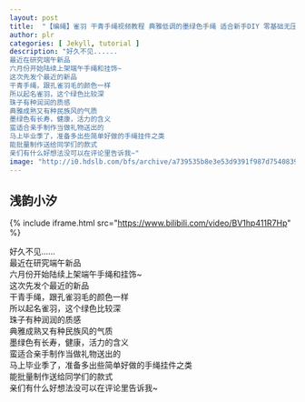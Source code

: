 ```yaml
---
layout: post
title:  "【编绳】雀羽 干青手绳视频教程 典雅低调的墨绿色手绳 适合新手DIY 零基础无压力款~"
author: plr
categories: [ Jekyll, tutorial ]
description: "好久不见......
最近在研究端午新品
六月份开始陆续上架端午手绳和挂饰~
这次先发个最近的新品
干青手绳，跟孔雀羽毛的颜色一样
所以起名雀羽，这个绿色比较深
珠子有种润润的质感
典雅成熟又有种民族风的气质
墨绿色有长寿，健康，活力的含义
蛮适合亲手制作当做礼物送出的
马上毕业季了，准备多出些简单好做的手绳挂件之类
能批量制作送给同学们的款式
亲们有什么好想法没可以在评论里告诉我~"
image: "http://i0.hdslb.com/bfs/archive/a739535b8e3e53d9391f987d75408397d8b44548.jpg"
---
```

## 浅韵小汐

{% include iframe.html src="https://www.bilibili.com/video/BV1hp411R7Hp" %}

好久不见......<br>最近在研究端午新品<br>六月份开始陆续上架端午手绳和挂饰~<br>这次先发个最近的新品<br>干青手绳，跟孔雀羽毛的颜色一样<br>所以起名雀羽，这个绿色比较深<br>珠子有种润润的质感<br>典雅成熟又有种民族风的气质<br>墨绿色有长寿，健康，活力的含义<br>蛮适合亲手制作当做礼物送出的<br>马上毕业季了，准备多出些简单好做的手绳挂件之类<br>能批量制作送给同学们的款式<br>亲们有什么好想法没可以在评论里告诉我~

